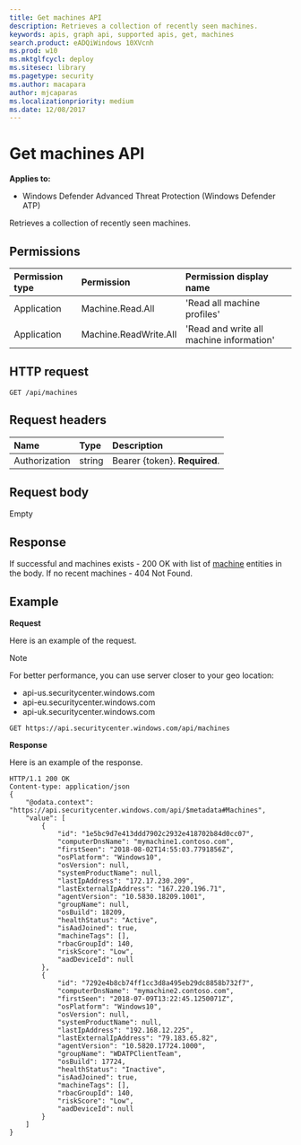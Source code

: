 ```yaml
---
title: Get machines API
description: Retrieves a collection of recently seen machines.
keywords: apis, graph api, supported apis, get, machines
search.product: eADQiWindows 10XVcnh
ms.prod: w10
ms.mktglfcycl: deploy
ms.sitesec: library
ms.pagetype: security
ms.author: macapara
author: mjcaparas
ms.localizationpriority: medium
ms.date: 12/08/2017
---
```


# Get machines API

**Applies to:**

- Windows Defender Advanced Threat Protection (Windows Defender ATP)



Retrieves a collection of recently seen machines.

## Permissions

Permission type |	Permission	|	Permission display name
:---|:---|:---
Application |	Machine.Read.All |	'Read all machine profiles'
Application |	Machine.ReadWrite.All |	'Read and write all machine information'

## HTTP request
```
GET /api/machines
```

## Request headers

Name | Type | Description
:---|:---|:---
Authorization | string | Bearer {token}. **Required**.


## Request body
Empty

## Response
If successful and machines exists - 200 OK with list of [machine](machine-windows-defender-advanced-threat-protection-new.md) entities in the body.
If no recent machines - 404 Not Found.


## Example

**Request**

Here is an example of the request.

>[!NOTE]
>For better performance, you can use server closer to your geo location:
> - api-us.securitycenter.windows.com
> - api-eu.securitycenter.windows.com
> - api-uk.securitycenter.windows.com

```
GET https://api.securitycenter.windows.com/api/machines
```

**Response**

Here is an example of the response.


```
HTTP/1.1 200 OK
Content-type: application/json
{
    "@odata.context": "https://api.securitycenter.windows.com/api/$metadata#Machines",
    "value": [
        {
            "id": "1e5bc9d7e413ddd7902c2932e418702b84d0cc07",
            "computerDnsName": "mymachine1.contoso.com",
            "firstSeen": "2018-08-02T14:55:03.7791856Z",
            "osPlatform": "Windows10",
            "osVersion": null,
            "systemProductName": null,
            "lastIpAddress": "172.17.230.209",
            "lastExternalIpAddress": "167.220.196.71",
            "agentVersion": "10.5830.18209.1001",
            "groupName": null,
            "osBuild": 18209,
            "healthStatus": "Active",
            "isAadJoined": true,
            "machineTags": [],
            "rbacGroupId": 140,
            "riskScore": "Low",
            "aadDeviceId": null
        },
        {
            "id": "7292e4b8cb74ff1cc3d8a495eb29dc8858b732f7",
            "computerDnsName": "mymachine2.contoso.com",
            "firstSeen": "2018-07-09T13:22:45.1250071Z",
            "osPlatform": "Windows10",
            "osVersion": null,
            "systemProductName": null,
            "lastIpAddress": "192.168.12.225",
            "lastExternalIpAddress": "79.183.65.82",
            "agentVersion": "10.5820.17724.1000",
            "groupName": "WDATPClientTeam",
            "osBuild": 17724,
            "healthStatus": "Inactive",
            "isAadJoined": true,
            "machineTags": [],
            "rbacGroupId": 140,
            "riskScore": "Low",
            "aadDeviceId": null
        }
    ]
}
```

